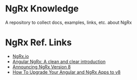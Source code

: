 # NgRx Knowledge

A repository to collect docs, examples, links, etc. about NgRx

# NgRx Ref. Links

- [NgRx.io](https://ngrx.io/)
- [Angular NgRx: A clean and clear introduction](https://medium.com/frontend-fun/angular-ngrx-a-clean-and-clear-introduction-4ed61c89c1fc)
- [Announcing NgRx Version 8](https://medium.com/ngrx/announcing-ngrx-version-8-ngrx-data-create-functions-runtime-checks-and-mock-selectors-a44fac112627)
- [How To Upgrade Your Angular and NgRx Apps to v8](https://dev.to/angular/how-to-upgrade-your-angular-and-ngrx-apps-to-v8-4iip)
